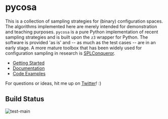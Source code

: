 # pycosa 
This is a collection of sampling strategies for (binary) configuration spaces. The algorithms implemented here are merely intended for demonstration and teaching purposes. `pycosa` is a pure Python implementation of recent sampling strategies and is built upon the `z3` wrapper for Python. The software is provided 'as is' and -- as much as the test cases -- are in an early stage. A more mature toolbox that has been widely used for configuration sampling in research is [SPLConqueror](https://github.com/se-sic/SPLConqueror).

* [Getting Started](docs/INSTALL.md)
* [Documentation](docs/DOCUMENTATION.md)
* [Code Examples](docs/EXAMPLES.md)

For questions or ideas, hit me up on [Twitter](https://twitter.com/stefanmbr)! :)

## Build Status
![test-main](https://github.com/smba/pycosa/actions/workflows/workflow.yml/badge.svg)

